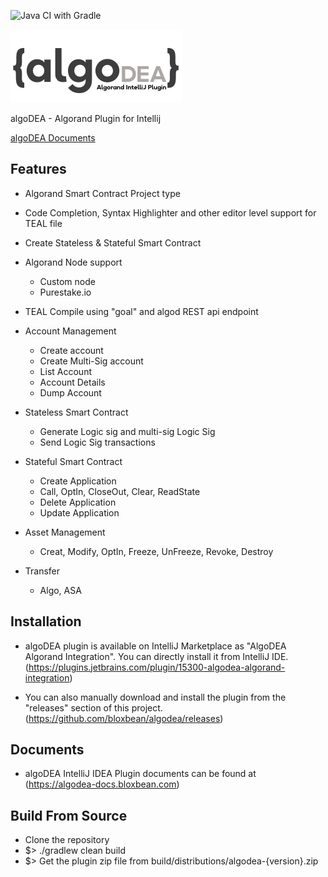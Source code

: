![Java CI with Gradle](https://github.com/bloxbean/algorand-idea-plugin/workflows/Java%20CI%20with%20Gradle/badge.svg?branch=master)

![algoDEA](https://github.com/bloxbean/algodea/raw/master/src/main/resources/icons/algorand_intellij.png)

algoDEA - Algorand Plugin for Intellij

[algoDEA Documents](https://algodea-docs.bloxbean.com)

## Features
  - Algorand Smart Contract Project type
  - Code Completion, Syntax Highlighter and other editor level support for TEAL file
  - Create Stateless & Stateful Smart Contract
  - Algorand Node support
      - Custom node
      - Purestake.io
  - TEAL Compile using "goal" and algod REST api endpoint 
  - Account Management
      - Create account
      - Create Multi-Sig account
      - List Account
      - Account Details
      - Dump Account
  - Stateless Smart Contract
      - Generate Logic sig and multi-sig Logic Sig 
      - Send Logic Sig transactions
  - Stateful Smart Contract 
      - Create Application
      - Call, OptIn, CloseOut, Clear, ReadState
      - Delete Application
      - Update Application
  - Asset Management
      - Creat, Modify, OptIn, Freeze, UnFreeze, Revoke, Destroy
      
  - Transfer 
      - Algo, ASA

## Installation
- algoDEA plugin is available on IntelliJ Marketplace as "AlgoDEA Algorand Integration". You can directly install it from IntelliJ IDE.
(https://plugins.jetbrains.com/plugin/15300-algodea-algorand-integration)

- You can also manually download and install the plugin from the "releases" section of this project.
(https://github.com/bloxbean/algodea/releases)


## Documents

* algoDEA IntelliJ IDEA Plugin documents can be found at  (https://algodea-docs.bloxbean.com)

## Build From Source
* Clone the repository
* $> ./gradlew clean build
* $> Get the plugin zip file from build/distributions/algodea-{version}.zip 

